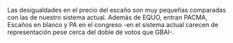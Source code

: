 Las desigualdades en el precio del escaño son muy pequeñas comparadas con las de nuestro sistema actual. Además de EQUO, entran PACMA, Escaños en blanco y PA en el congreso -en el sistema actual carecen de representación pese cerca del doble de votos que GBAI-.
